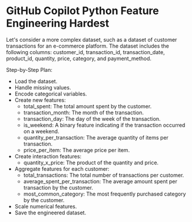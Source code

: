 # GitHub Copilot Python Feature Engineering Hardest


Let's consider a more complex dataset, such as a dataset of customer transactions for an e-commerce platform. The dataset includes the following columns: customer_id, transaction_id, transaction_date, product_id, quantity, price, category, and payment_method.


Step-by-Step Plan:
- Load the dataset.
- Handle missing values.
- Encode categorical variables.
- Create new features:
    - total_spent: The total amount spent by the customer.
    - transaction_month: The month of the transaction.
    - transaction_day: The day of the week of the transaction.
    - is_weekend: A binary feature indicating if the transaction occurred on a weekend.
    - quantity_per_transaction: The average quantity of items per transaction.
    - price_per_item: The average price per item.
- Create interaction features:
    - quantity_x_price: The product of the quantity and price.
- Aggregate features for each customer:
    - total_transactions: The total number of transactions per customer.
    - average_spent_per_transaction: The average amount spent per transaction by the customer.
    - most_common_category: The most frequently purchased category by the customer.
- Scale numerical features.
- Save the engineered dataset.
